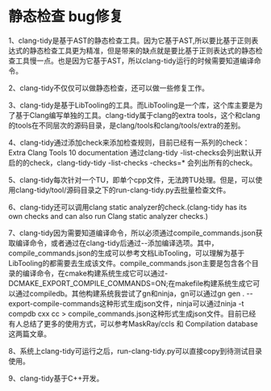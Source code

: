 # 静态检查 bug修复
1、clang-tidy是基于AST的静态检查工具。因为它基于AST,所以要比基于正则表达式的静态检查工具更为精准，但是带来的缺点就是要比基于正则表达式的静态检查工具慢一点。也是因为它基于AST，所以clang-tidy运行的时候需要知道编译命令。

2、clang-tidy不仅仅可以做静态检查，还可以做一些修复工作。

3、clang-tidy是基于LibTooling的工具。而LibTooling是一个库，这个库主要是为了基于Clang编写单独的工具。clang-tidy属于clang的extra tools，这个和clang的tools在不同层次的源码目录，是clang/tools和clang/tools/extra的差别。

4、clang-tidy通过添加check来添加检查规则，目前已经有一系列的check：Extra Clang Tools 10 documentation 通过clang-tidy -list-checks会列出默认开启的的check，clang-tidy-tidy -list-checks -checks=* 会列出所有的check。

5、clang-tidy每次针对一个TU，即单个cpp文件，无法跨TU处理。但是，可以使用clang-tidy/tool/源码目录之下的run-clang-tidy.py去批量检查文件。

6、clang-tidy还可以调用clang static analyzer的check.(clang-tidy has its own checks and can also run Clang static analyzer checks.)

7、clang-tidy因为需要知道编译命令，所以必须通过compile_commands.json获取编译命令，或者通过在clang-tidy后通过--添加编译选项。其中，compile_commands.json的生成可以参考文档LibTooling，可以理解为基于LibTooling的都需要去生成该文件。compile_commands.json主要是包含各个目录的编译命令，在cmake构建系统生成它可以通过-DCMAKE_EXPORT_COMPILE_COMMANDS=ON;在makefile构建系统生成它可以通过compiledb。其他构建系统我尝试了gn和ninja，gn可以通过gn gen . --export-compile-commands这种形式生成json文件，ninja可以通过ninja -t compdb cxx cc > compile_commands.json这种形式生成json文件。目前已经有人总结了更多的使用方式，可以参考MaskRay/ccls 和 Compilation database这两篇文章。

8、系统上clang-tidy可运行之后，run-clang-tidy.py可以直接copy到待测试目录使用。

9、clang-tidy基于C++开发。


